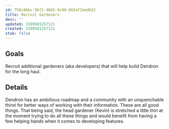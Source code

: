 ```yaml
---
id: 750c86bc-9b72-46b5-9c08-865af1bed622
title: Recruit Gardeners
desc: ''
updated: 1599501257121
created: 1599501257121
stub: false
---
```

## Goals

Recruit additional gardeners (aka developers) that will help build Dendron for the long haul. 

## Details

Dendron has an ambitious roadmap and a community with an unquenchable thirst for better ways of working with their information. These are all good things. That being said, the head gardener (Kevin) is stretched a little thin at the moment trying to do all these things and would benefit from having a few helping hands when it comes to developing features. 

